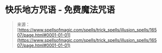 <!--yml

category: 未分类

date: 2024-06-12 18:56:51

-->

# 快乐地方咒语 - 免费魔法咒语

> 来源：[https://www.spellsofmagic.com/spells/trick_spells/illusion_spells/16507/page.html#0001-01-01](https://www.spellsofmagic.com/spells/trick_spells/illusion_spells/16507/page.html#0001-01-01)
